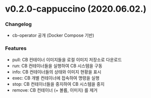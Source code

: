# v0.2.0-cappuccino (2020.06.02.)

### Changelog
- cb-operator 공개 (Docker Compose 기반)

### Features
- pull: CB 컨테이너 이미지들을 로컬 이미지 저장소로 다운로드
- run: CB 컨테이너들을 실행하여 CB 시스템을 구동
- info: CB 컨테이너들의 상태와 이미지 현황을 표시
- exec: CB 개별 컨테이너에 접속하여 명령을 실행
- stop: CB 컨테이너들을 중지하여 CB 시스템을 중지
- remove: CB 컨테이너 (+ 볼륨, 이미지) 를 제거
